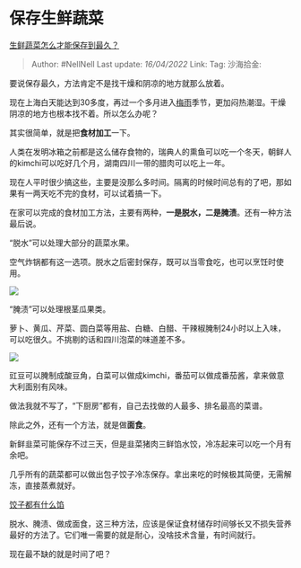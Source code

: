 # 保存生鲜蔬菜
[生鲜蔬菜怎么才能保存到最久？](https://www.zhihu.com/question/346306026/answer/2436848037)

> Author: #NellNell
> Last update: *16/04/2022*
> Link:
> Tag:
> 沙海拾金:

要说保存最久，方法肯定不是找干燥和阴凉的地方就那么放着。

现在上海白天能达到30多度，再过一个多月进入[梅雨](https://www.zhihu.com/search?q=%E6%A2%85%E9%9B%A8&search_source=Entity&hybrid_search_source=Entity&hybrid_search_extra=%7B%22sourceType%22%3A%22answer%22%2C%22sourceId%22%3A2436848037%7D)季节，更加闷热潮湿。干燥阴凉的地方也根本找不着。所以怎么办呢？

其实很简单，就是把**食材加工**一下。

人类在发明冰箱之前都是这么储存食物的，瑞典人的熏鱼可以吃一个冬天，朝鲜人的kimchi可以吃好几个月，湖南四川一带的腊肉可以吃上一年。

现在人平时很少搞这些，主要是没那么多时间。隔离的时候时间总有的了吧，那如果有一两天吃不完的食材，可以试着搞一下。

在家可以完成的食材加工方法，主要有两种，**一是脱水，二是腌渍**。还有一种方法最后说。

“脱水”可以处理大部分的蔬菜水果。

空气炸锅都有这一选项。脱水之后密封保存，既可以当零食吃，也可以烹饪时使用。

![](https://pic2.zhimg.com/50/v2-f32d51b902f2e49bb2d49ea4177b3ae8_720w.jpg?source=1940ef5c)

“腌渍”可以处理根茎瓜果类。

萝卜、黄瓜、芹菜、圆白菜等用盐、白糖、白醋、干辣椒腌制24小时以上入味，可以吃很久。不挑剔的话和四川泡菜的味道差不多。

![](https://pic1.zhimg.com/50/v2-03b1ea256c4c0dd900df71d28bcaf629_720w.jpg?source=1940ef5c)

豇豆可以腌制成酸豆角，白菜可以做成kimchi，番茄可以做成番茄酱，拿来做意大利面别有风味。

做法我就不写了，“下厨房”都有，自己去找做的人最多、排名最高的菜谱。

除此之外，还有一个方法，就是做**面食**。

新鲜韭菜可能保存不过三天，但是韭菜猪肉三鲜馅水饺，冷冻起来可以吃一个月有余吧。

几乎所有的蔬菜都可以做出包子饺子冷冻保存。拿出来吃的时候极其简便，无需解冻，直接蒸煮就好。

[饺子都有什么馅](https://link.zhihu.com/?target=https%3A//www.xinshipu.com/s/bdc8d7d3b6bcd3d0cab2c3b4cfda/)

脱水、腌渍、做成面食，这三种方法，应该是保证食材储存时间够长又不损失营养最好的方法了。它们唯一需要的就是耐心，没啥技术含量，有时间就行。

现在最不缺的就是时间了吧？
